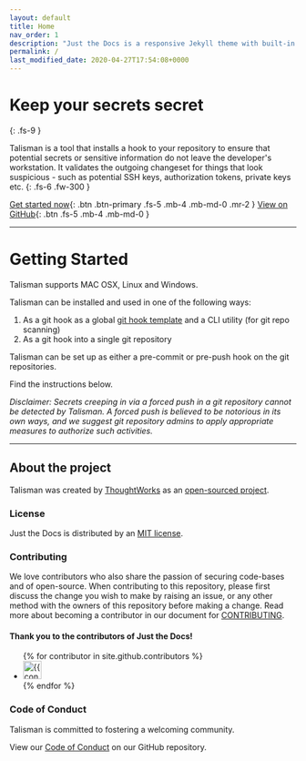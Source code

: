 ```yaml
---
layout: default
title: Home
nav_order: 1
description: "Just the Docs is a responsive Jekyll theme with built-in search that is easily customizable and hosted on GitHub Pages."
permalink: /
last_modified_date: 2020-04-27T17:54:08+0000
---
```


# Keep your secrets secret
{: .fs-9 }

Talisman is a tool that installs a hook to your repository to ensure that potential secrets or sensitive information do not leave the developer's workstation.
It validates the outgoing changeset for things that look suspicious - such as potential SSH keys, authorization tokens, private keys etc. 
{: .fs-6 .fw-300 }

[Get started now](#getting-started){: .btn .btn-primary .fs-5 .mb-4 .mb-md-0 .mr-2 } [View on GitHub](https://github.com/thoughtworks/talisman){: .btn .fs-5 .mb-4 .mb-md-0 }

---

# Getting Started

Talisman supports MAC OSX, Linux and Windows.

Talisman can be installed and used in one of the following ways:

1. As a git hook as a global [git hook template](https://git-scm.com/docs/git-init#_template_directory) and a CLI utility (for git repo scanning)
2. As a git hook into a single git repository

Talisman can be set up as either a pre-commit or pre-push hook on the git repositories.

Find the instructions below.

*Disclaimer: Secrets creeping in via a forced push in a git repository cannot be detected by Talisman. A forced push is believed to be notorious in its own ways, and we suggest git repository admins to apply appropriate measures to authorize such activities.*

---

## About the project

Talisman was created by [ThoughtWorks](https://www.thoughtworks.com) as an [open-sourced project](https://github.com/thoughtworks).

### License

Just the Docs is distributed by an [MIT license](https://github.com/thoughtworks/talisman/blob/master/LICENSE).

### Contributing

We love contributors who also share the passion of securing code-bases and of open-source. When contributing to this repository, please first discuss the change you wish to make by raising an issue, or any other method with the owners of this repository before making a change. Read more about becoming a contributor in our document for [CONTRIBUTING](https://github.com/thoughtworks/talisman/blob/master/contributing.md).

#### Thank you to the contributors of Just the Docs!

<ul class="list-style-none">
{% for contributor in site.github.contributors %}
  <li class="d-inline-block mr-1">
     <a href="{{ contributor.html_url }}"><img src="{{ contributor.avatar_url }}" width="32" height="32" alt="{{ contributor.login }}"/></a>
  </li>
{% endfor %}
</ul>

### Code of Conduct

Talisman is committed to fostering a welcoming community.

View our [Code of Conduct](https://github.com/thoughtworks/talisman/blob/master/CODE_OF_CONDUCT.md) on our GitHub repository.
